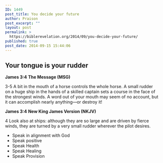 ```yaml
---
ID: 1449
post_title: You decide your future
author: Praison
post_excerpt: ""
layout: post
permalink: >
  https://biblerevelation.org/2014/09/you-decide-your-future/
published: true
post_date: 2014-09-15 15:44:06
---
```

<h2>Your tongue is your rudder</h2>
<strong>James 3:4</strong>
<strong> The Message (MSG)</strong>

3-5 A bit in the mouth of a horse controls the whole horse. A small rudder on a huge ship in the hands of a skilled captain sets a course in the face of the strongest winds. A word out of your mouth may seem of no account, but it can accomplish nearly anything—or destroy it!

<strong>James 3:4</strong>
<strong> New King James Version (NKJV)</strong>

4 Look also at ships: although they are so large and are driven by fierce winds, they are turned by a very small rudder wherever the pilot desires.
<ul>
	<li>Speak in alignment with God</li>
	<li>Speak positive</li>
	<li>Speak Health</li>
	<li>Speak Healing</li>
	<li>Speak Provision</li>
</ul>
&nbsp;